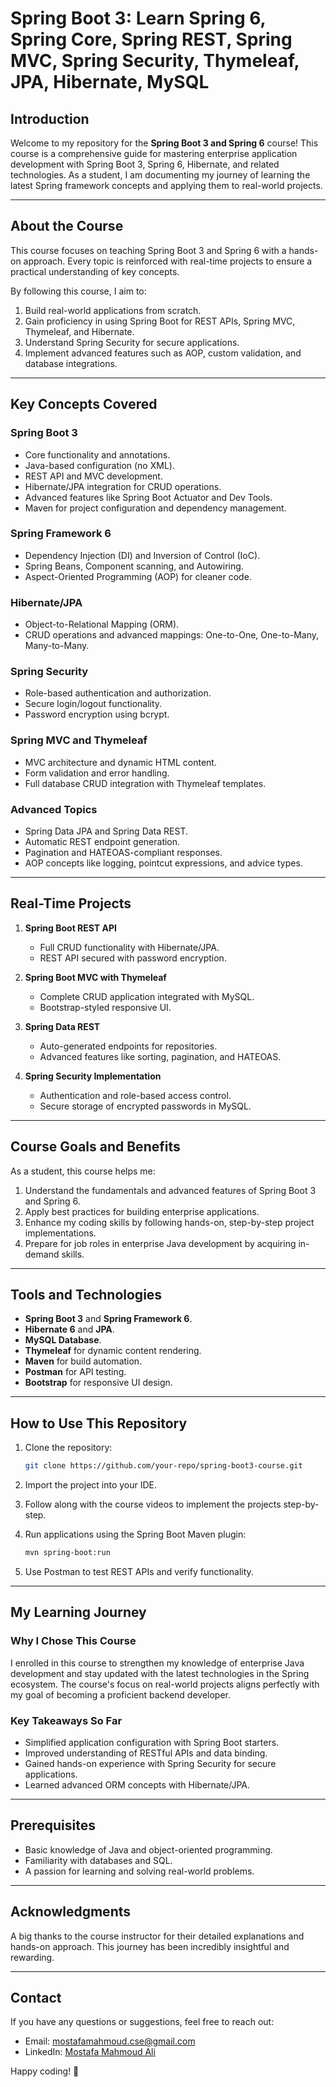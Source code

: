 # Spring Boot 3: Learn Spring 6, Spring Core, Spring REST, Spring MVC, Spring Security, Thymeleaf, JPA, Hibernate, MySQL

## Introduction

Welcome to my repository for the **Spring Boot 3 and Spring 6** course! This course is a comprehensive guide for mastering enterprise application development with Spring Boot 3, Spring 6, Hibernate, and related technologies. As a student, I am documenting my journey of learning the latest Spring framework concepts and applying them to real-world projects.

---

## About the Course
This course focuses on teaching Spring Boot 3 and Spring 6 with a hands-on approach. Every topic is reinforced with real-time projects to ensure a practical understanding of key concepts.

By following this course, I aim to:
1. Build real-world applications from scratch.
2. Gain proficiency in using Spring Boot for REST APIs, Spring MVC, Thymeleaf, and Hibernate.
3. Understand Spring Security for secure applications.
4. Implement advanced features such as AOP, custom validation, and database integrations.

---

## Key Concepts Covered

### Spring Boot 3
- Core functionality and annotations.
- Java-based configuration (no XML).
- REST API and MVC development.
- Hibernate/JPA integration for CRUD operations.
- Advanced features like Spring Boot Actuator and Dev Tools.
- Maven for project configuration and dependency management.

### Spring Framework 6
- Dependency Injection (DI) and Inversion of Control (IoC).
- Spring Beans, Component scanning, and Autowiring.
- Aspect-Oriented Programming (AOP) for cleaner code.

### Hibernate/JPA
- Object-to-Relational Mapping (ORM).
- CRUD operations and advanced mappings: One-to-One, One-to-Many, Many-to-Many.

### Spring Security
- Role-based authentication and authorization.
- Secure login/logout functionality.
- Password encryption using bcrypt.

### Spring MVC and Thymeleaf
- MVC architecture and dynamic HTML content.
- Form validation and error handling.
- Full database CRUD integration with Thymeleaf templates.

### Advanced Topics
- Spring Data JPA and Spring Data REST.
- Automatic REST endpoint generation.
- Pagination and HATEOAS-compliant responses.
- AOP concepts like logging, pointcut expressions, and advice types.

---

## Real-Time Projects
1. **Spring Boot REST API**
   - Full CRUD functionality with Hibernate/JPA.
   - REST API secured with password encryption.

2. **Spring Boot MVC with Thymeleaf**
   - Complete CRUD application integrated with MySQL.
   - Bootstrap-styled responsive UI.

3. **Spring Data REST**
   - Auto-generated endpoints for repositories.
   - Advanced features like sorting, pagination, and HATEOAS.

4. **Spring Security Implementation**
   - Authentication and role-based access control.
   - Secure storage of encrypted passwords in MySQL.

---

## Course Goals and Benefits
As a student, this course helps me:
1. Understand the fundamentals and advanced features of Spring Boot 3 and Spring 6.
2. Apply best practices for building enterprise applications.
3. Enhance my coding skills by following hands-on, step-by-step project implementations.
4. Prepare for job roles in enterprise Java development by acquiring in-demand skills.

---

## Tools and Technologies
- **Spring Boot 3** and **Spring Framework 6**.
- **Hibernate 6** and **JPA**.
- **MySQL Database**.
- **Thymeleaf** for dynamic content rendering.
- **Maven** for build automation.
- **Postman** for API testing.
- **Bootstrap** for responsive UI design.

---

## How to Use This Repository

1. Clone the repository:
   ```bash
   git clone https://github.com/your-repo/spring-boot3-course.git
   ```

2. Import the project into your IDE.
3. Follow along with the course videos to implement the projects step-by-step.
4. Run applications using the Spring Boot Maven plugin:
   ```bash
   mvn spring-boot:run
   ```
5. Use Postman to test REST APIs and verify functionality.

---

## My Learning Journey
### Why I Chose This Course
I enrolled in this course to strengthen my knowledge of enterprise Java development and stay updated with the latest technologies in the Spring ecosystem. The course's focus on real-world projects aligns perfectly with my goal of becoming a proficient backend developer.

### Key Takeaways So Far
- Simplified application configuration with Spring Boot starters.
- Improved understanding of RESTful APIs and data binding.
- Gained hands-on experience with Spring Security for secure applications.
- Learned advanced ORM concepts with Hibernate/JPA.

---

## Prerequisites
- Basic knowledge of Java and object-oriented programming.
- Familiarity with databases and SQL.
- A passion for learning and solving real-world problems.

---

## Acknowledgments
A big thanks to the course instructor for their detailed explanations and hands-on approach. This journey has been incredibly insightful and rewarding.

---

## Contact
If you have any questions or suggestions, feel free to reach out:
- Email: [mostafamahmoud.cse@gmail.com](mailto:mostafamahmoud.cse@gmail.com)
- LinkedIn: [Mostafa Mahmoud Ali](https://linkedin.com/in/mostafamahmoudali)

Happy coding! 🚀
